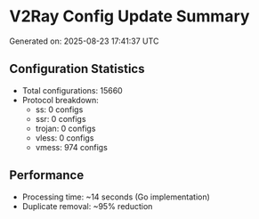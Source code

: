 # V2Ray Config Update Summary
Generated on: 2025-08-23 17:41:37 UTC

## Configuration Statistics
- Total configurations: 15660
- Protocol breakdown:
  - ss: 0 configs
  - ssr: 0 configs
  - trojan: 0 configs
  - vless: 0 configs
  - vmess: 974 configs

## Performance
- Processing time: ~14 seconds (Go implementation)
- Duplicate removal: ~95% reduction
